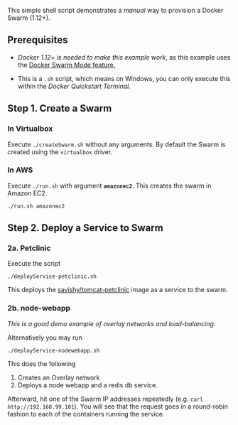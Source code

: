 This simple shell script demonstrates a *manual* way to provision a Docker Swarm (1.12+).

## Prerequisites

* *Docker 1.12+ is needed to make this example work*, as this example uses the [Docker Swarm Mode feature.](https://docs.docker.com/engine/swarm/swarm-tutorial/create-swarm/)

* This is a `.sh` script, which means on Windows, you can only execute this within the *Docker Quickstart Terminal.*

## Step 1. Create a Swarm

### In Virtualbox

Execute `./createSwarm.sh` without any arguments. By default the Swarm is created using the `virtualbox` driver.

### In AWS

Execute `./run.sh` with argument **`amazonec2`**. This creates the swarm in Amazon EC2.

```
./run.sh amazonec2
```
## Step 2. Deploy a Service to Swarm

### 2a. Petclinic
Execute the script

```
./deployService-petclinic.sh
```
This deploys the [savishy/tomcat-petclinic](https://hub.docker.com/r/savishy/tomcat-petclinic) image as a service to the swarm.

### 2b. node-webapp

*This is a good demo example of overlay networks and load-balancing.*

Alternatively you may run

```
./deployService-nodewebapp.sh
```

This does the following
1. Creates an Overlay network
1. Deploys a node webapp and a redis db service.

Afterward, hit one of the Swarm IP addresses repeatedly (e.g. `curl http://192.168.99.101`). You will see that the request goes in a round-robin fashion to each of the containers running the service.
